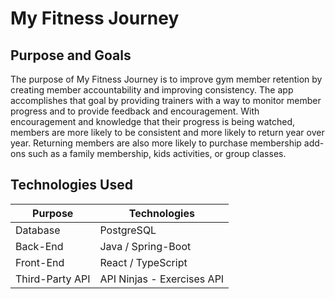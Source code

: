# My Fitness Journey

## Purpose and Goals

The purpose of My Fitness Journey is to improve gym member retention by creating member
accountability and improving consistency. The app accomplishes that goal by providing trainers with
a way to monitor member progress and to provide feedback and encouragement. With encouragement and
knowledge that their progress is being watched, members are more likely to be consistent and more
likely to return year over year. Returning members are also more likely to purchase membership
add-ons such as a family membership, kids activities, or group classes.

## Technologies Used
| Purpose         | Technologies               |
| --------------- | -------------------------- |
| Database        | PostgreSQL                 |
| Back-End        | Java / Spring-Boot         |
| Front-End       | React / TypeScript         |
| Third-Party API | API Ninjas - Exercises API |
